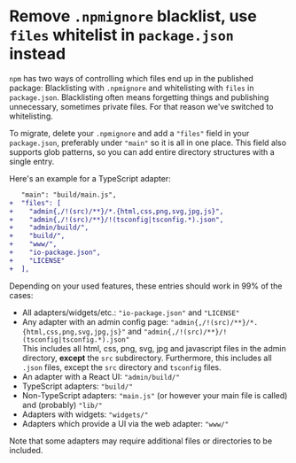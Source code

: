 # Remove `.npmignore` blacklist, use `files` whitelist in `package.json` instead

`npm` has two ways of controlling which files end up in the published package: Blacklisting with `.npmignore` and whitelisting with `files` in `package.json`. Blacklisting often means forgetting things and publishing unnecessary, sometimes private files. For that reason we've switched to whitelisting.

To migrate, delete your `.npmignore` and add a `"files"` field in your `package.json`, preferably under `"main"` so it is all in one place. This field also supports glob patterns, so you can add entire directory structures with a single entry.

Here's an example for a TypeScript adapter:

```diff
   "main": "build/main.js",
+  "files": [
+    "admin{,/!(src)/**}/*.{html,css,png,svg,jpg,js}",
+    "admin{,/!(src)/**}/!(tsconfig|tsconfig.*).json",
+    "admin/build/",
+    "build/",
+    "www/",
+    "io-package.json",
+    "LICENSE"
+  ],
```

Depending on your used features, these entries should work in 99% of the cases:

-   All adapters/widgets/etc.: `"io-package.json"` and `"LICENSE"`
-   Any adapter with an admin config page: `"admin{,/!(src)/**}/*.{html,css,png,svg,jpg,js}"` and `"admin{,/!(src)/**}/!(tsconfig|tsconfig.*).json"`  
    This includes all html, css, png, svg, jpg and javascript files in the admin directory, **except** the `src` subdirectory. Furthermore, this includes all `.json` files, except the `src` directory and `tsconfig` files.
-   An adapter with a React UI: `"admin/build/"`
-   TypeScript adapters: `"build/"`
-   Non-TypeScript adapters: `"main.js"` (or however your main file is called) and (probably) `"lib/"`
-   Adapters with widgets: `"widgets/"`
-   Adapters which provide a UI via the web adapter: `"www/"`

Note that some adapters may require additional files or directories to be included.
